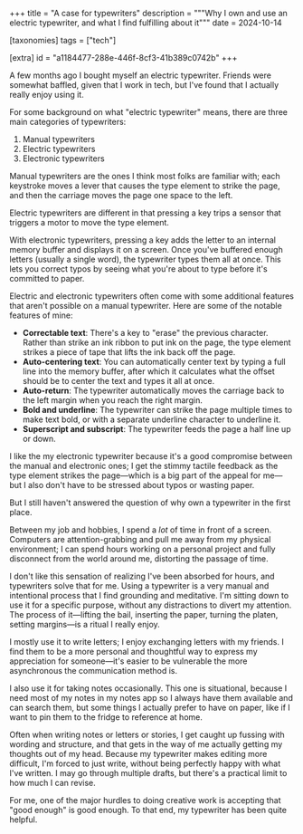 +++
title = "A case for typewriters"
description = """Why I own and use an electric typewriter, and what I find
fulfilling about it"""
date = 2024-10-14

[taxonomies]
tags = ["tech"]

[extra]
id = "a1184477-288e-446f-8cf3-41b389c0742b"
+++

A few months ago I bought myself an electric typewriter. Friends were somewhat
baffled, given that I work in tech, but I've found that I actually really enjoy
using it.

For some background on what "electric typewriter" means, there are three main
categories of typewriters:

1. Manual typewriters
2. Electric typewriters
3. Electronic typewriters

Manual typewriters are the ones I think most folks are familiar with; each
keystroke moves a lever that causes the type element to strike the page, and
then the carriage moves the page one space to the left.

Electric typewriters are different in that pressing a key trips a sensor that
triggers a motor to move the type element.

With electronic typewriters, pressing a key adds the letter to an internal
memory buffer and displays it on a screen. Once you've buffered enough letters
(usually a single word), the typewriter types them all at once. This lets you
correct typos by seeing what you're about to type before it's committed to
paper.

Electric and electronic typewriters often come with some additional features
that aren't possible on a manual typewriter. Here are some of the notable
features of mine:

- **Correctable text**: There's a key to "erase" the previous character. Rather
  than strike an ink ribbon to put ink on the page, the type element strikes a
  piece of tape that lifts the ink back off the page.
- **Auto-centering text**: You can automatically center text by typing a full
  line into the memory buffer, after which it calculates what the offset should
  be to center the text and types it all at once.
- **Auto-return**: The typewriter automatically moves the carriage back to the
  left margin when you reach the right margin.
- **Bold and underline**: The typewriter can strike the page multiple times to
  make text bold, or with a separate underline character to underline it.
- **Superscript and subscript**: The typewriter feeds the page a half line up or
  down.

I like the my electronic typewriter because it's a good compromise between the
manual and electronic ones; I get the stimmy tactile feedback as the type
element strikes the page—which is a big part of the appeal for me—but I also
don't have to be stressed about typos or wasting paper.

But I still haven't answered the question of why own a typewriter in the first
place.

Between my job and hobbies, I spend a *lot* of time in front of a screen.
Computers are attention-grabbing and pull me away from my physical environment;
I can spend hours working on a personal project and fully disconnect from the
world around me, distorting the passage of time.

I don't like this sensation of realizing I've been absorbed for hours, and
typewriters solve that for me. Using a typewriter is a very manual and
intentional process that I find grounding and meditative. I'm sitting down to
use it for a specific purpose, without any distractions to divert my attention.
The process of it—lifting the bail, inserting the paper, turning the platen,
setting margins—is a ritual I really enjoy.

I mostly use it to write letters; I enjoy exchanging letters with my friends. I
find them to be a more personal and thoughtful way to express my appreciation
for someone—it's easier to be vulnerable the more asynchronous the communication
method is.

I also use it for taking notes occasionally. This one is situational, because I
need most of my notes in my notes app so I always have them available and can
search them, but some things I actually prefer to have on paper, like if I want
to pin them to the fridge to reference at home.

Often when writing notes or letters or stories, I get caught up fussing with
wording and structure, and that gets in the way of me actually getting my
thoughts out of my head. Because my typewriter makes editing more difficult, I'm
forced to just write, without being perfectly happy with what I've written. I
may go through multiple drafts, but there's a practical limit to how much I can
revise.

For me, one of the major hurdles to doing creative work is accepting that "good
enough" is good enough. To that end, my typewriter has been quite helpful.
